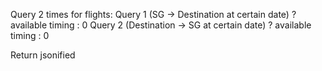 Query 2 times for flights:
Query 1 (SG -> Destination at certain date) ? available timing : 0
Query 2 (Destination -> SG at certain date) ? available timing : 0

Return jsonified 
